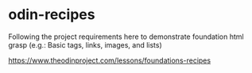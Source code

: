 # odin-recipes
Following the project requirements here to demonstrate foundation html grasp (e.g.: Basic tags, links, images, and lists)

https://www.theodinproject.com/lessons/foundations-recipes
